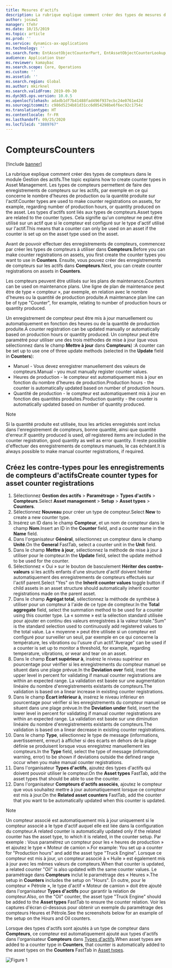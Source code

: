 ```yaml
---
title: Mesures d'actifs
description: La rubrique explique comment créer des types de mesures d'actifs dans le module Gestion des actifs.
author: josaw1
manager: tfehr
ms.date: 10/15/2019
ms.topic: article
ms.prod: ''
ms.service: dynamics-ax-applications
ms.technology: ''
ms.search.form: EntAssetObjectCounterPart, EntAssetObjectCounterLookup, EntAssetCounterType, EntAssetObjectCounterTotals
audience: Application User
ms.reviewer: kamaybac
ms.search.scope: Core, Operations
ms.custom: ''
ms.assetid: ''
ms.search.region: Global
ms.author: mkirknel
ms.search.validFrom: 2019-09-30
ms.dyn365.ops.version: 10.0.5
ms.openlocfilehash: adadb1df7b41488fad496f937ecbc24e0761e42d
ms.sourcegitcommit: c986d5234b81d31cc6d054298be6f6ec92c1754c
ms.translationtype: HT
ms.contentlocale: fr-FR
ms.lasthandoff: 09/25/2020
ms.locfileid: "3889767"
---
```

# <a name="counters"></a><span data-ttu-id="94d6b-103">Compteurs</span><span class="sxs-lookup"><span data-stu-id="94d6b-103">Counters</span></span>

[!include [banner](../../includes/banner.md)]

<span data-ttu-id="94d6b-104">La rubrique explique comment créer des types de compteurs dans le module Gestion des actifs.</span><span class="sxs-lookup"><span data-stu-id="94d6b-104">The topic explains how to create counter types in Asset Management.</span></span> <span data-ttu-id="94d6b-105">Les types de compteurs permettent de faire des enregistrements de compteurs sur les actifs, par exemple en ce qui concerne le nombre d'heures de production ou la quantité produite sur l'actif.</span><span class="sxs-lookup"><span data-stu-id="94d6b-105">Counter types are used to make counter registrations on assets, for example, regarding number of production hours, or quantity produced on the asset.</span></span> <span data-ttu-id="94d6b-106">Les types d'actifs sont liés aux types de compteurs.</span><span class="sxs-lookup"><span data-stu-id="94d6b-106">Asset types are related to the counter types.</span></span> <span data-ttu-id="94d6b-107">Cela signifie qu'un compteur ne peut être utilisé sur un actif que si le compteur est configuré sur le type d'actif utilisé sur l'actif.</span><span class="sxs-lookup"><span data-stu-id="94d6b-107">This means that a counter can only be used on an asset if the counter is set up on the asset type used on the asset.</span></span>

<span data-ttu-id="94d6b-108">Avant de pouvoir effectuer des enregistrements de compteurs, commencez par créer les types de compteurs à utiliser dans **Compteurs**.</span><span class="sxs-lookup"><span data-stu-id="94d6b-108">Before you can make counter registrations on assets, you first create the counter types you want to use in **Counters**.</span></span> <span data-ttu-id="94d6b-109">Ensuite, vous pouvez créer des enregistrements de compteurs sur les actifs dans **Compteurs**.</span><span class="sxs-lookup"><span data-stu-id="94d6b-109">Next, you can create counter registrations on assets in **Counters**.</span></span> 

<span data-ttu-id="94d6b-110">Les compteurs peuvent être utilisés sur les plans de maintenance.</span><span class="sxs-lookup"><span data-stu-id="94d6b-110">Counters can be used on maintenance plans.</span></span> <span data-ttu-id="94d6b-111">Une ligne de plan de maintenance peut être de type « compteur », par exemple, en relation avec le nombre d'heures ou la quantité de production produite.</span><span class="sxs-lookup"><span data-stu-id="94d6b-111">A maintenance plan line can be of type "Counter", for example, relating to number of production hours or quantity produced.</span></span> 

<span data-ttu-id="94d6b-112">Un enregistrement de compteur peut être mis à jour manuellement ou automatiquement en fonction des heures ou de la quantité de production produite.</span><span class="sxs-lookup"><span data-stu-id="94d6b-112">A counter registration can be updated manually or automatically based on production hours or quantity produced.</span></span> <span data-ttu-id="94d6b-113">Un compteur peut être paramétré pour utiliser une des trois méthodes de mise à jour (que vous sélectionnez dans le champ **Mettre à jour** dans **Compteurs**) :</span><span class="sxs-lookup"><span data-stu-id="94d6b-113">A counter can be set up to use one of three update methods (selected in the **Update** field in **Counters**):</span></span>
  
- <span data-ttu-id="94d6b-114">Manuel - Vous devez enregistrer manuellement des valeurs de compteurs.</span><span class="sxs-lookup"><span data-stu-id="94d6b-114">Manual - you must manually register counter values.</span></span>  
- <span data-ttu-id="94d6b-115">Heures de production - le compteur est automatiquement mis à jour en fonction du nombre d'heures de production.</span><span class="sxs-lookup"><span data-stu-id="94d6b-115">Production hours - the counter is automatically updated based on number of production hours.</span></span>  
- <span data-ttu-id="94d6b-116">Quantité de production - le compteur est automatiquement mis à jour en fonction des quantités produites.</span><span class="sxs-lookup"><span data-stu-id="94d6b-116">Production quantity - the counter is automatically updated based on number of quantity produced.</span></span>  

>[!NOTE]
><span data-ttu-id="94d6b-117">Si la quantité produite est utilisée, *tous* les articles enregistrés sont inclus dans l'enregistrement de compteurs, bonne quantité, ainsi que quantité d'erreur.</span><span class="sxs-lookup"><span data-stu-id="94d6b-117">If quantity produced is used, *all* registered items are included in the counter registration, good quantity as well as error quantity.</span></span> <span data-ttu-id="94d6b-118">Il reste possible d'effectuer des enregistrements de compteurs manuels, le cas échéant.</span><span class="sxs-lookup"><span data-stu-id="94d6b-118">It is always possible to make manual counter registrations, if required.</span></span>

## <a name="create-counter-types-for-asset-counter-registrations"></a><span data-ttu-id="94d6b-119">Créez les contre-types pour les enregistrements de compteurs d'actifs</span><span class="sxs-lookup"><span data-stu-id="94d6b-119">Create counter types for asset counter registrations</span></span>

1. <span data-ttu-id="94d6b-120">Sélectionnez **Gestion des actifs** > **Paramétrage** > **Types d'actifs** > **Compteurs**.</span><span class="sxs-lookup"><span data-stu-id="94d6b-120">Select **Asset management** > **Setup** > **Asset types** > **Counters**.</span></span>
2. <span data-ttu-id="94d6b-121">Sélectionnez **Nouveau** pour créer un type de compteur.</span><span class="sxs-lookup"><span data-stu-id="94d6b-121">Select **New** to create a new counter type.</span></span>
3. <span data-ttu-id="94d6b-122">Insérez un ID dans le champ **Compteur**, et un nom de compteur dans le champ **Nom**.</span><span class="sxs-lookup"><span data-stu-id="94d6b-122">Insert an ID in the **Counter** field, and a counter name in the **Name** field.</span></span>
4. <span data-ttu-id="94d6b-123">Dans l'organisateur **Général**, sélectionnez un compteur dans le champ **Unité**.</span><span class="sxs-lookup"><span data-stu-id="94d6b-123">On the **General** FastTab, select a counter unit in the **Unit** field.</span></span>
5. <span data-ttu-id="94d6b-124">Dans le champ **Mettre à jour**, sélectionnez la méthode de mise à jour à utiliser pour le compteur.</span><span class="sxs-lookup"><span data-stu-id="94d6b-124">In the **Update** field, select the update method to be used for the counter.</span></span>
6. <span data-ttu-id="94d6b-125">Sélectionnez « Oui » sur le bouton de basculement **Hériter des contre-valeurs** si les actifs enfants d'une structure d'actif doivent hériter automatiquement des enregistrements de compteurs effectués sur l'actif parent.</span><span class="sxs-lookup"><span data-stu-id="94d6b-125">Select "Yes" on the **Inherit counter values** toggle button if child assets in an asset structure should automatically inherit counter registrations made on the parent asset.</span></span>
7. <span data-ttu-id="94d6b-126">Dans le champ **Agrégat total**, sélectionnez la méthode de synthèse à utiliser pour un compteur à l'aide de ce type de compteur.</span><span class="sxs-lookup"><span data-stu-id="94d6b-126">In the **Total aggregate** field, select the summation method to be used for a counter using this counter type.</span></span> <span data-ttu-id="94d6b-127">La « somme » est la sélection standard utilisée pour ajouter en continu des valeurs enregistrées à la valeur totale.</span><span class="sxs-lookup"><span data-stu-id="94d6b-127">"Sum" is the standard selection used to continuously add registered values to the total value.</span></span> <span data-ttu-id="94d6b-128">La « moyenne » peut être utilisée si un compteur est configuré pour surveiller un seuil, par exemple en ce qui concerne la température, les vibrations ou l'usure d'un actif.</span><span class="sxs-lookup"><span data-stu-id="94d6b-128">"Average" can be used if a counter is set up to monitor a threshold, for example, regarding temperature, vibrations, or wear and tear on an asset.</span></span> 
8. <span data-ttu-id="94d6b-129">Dans le champ **Écart supérieur à**, insérez le niveau supérieur en pourcentage pour vérifier si les enregistrements du compteur manuel se situent dans une plage prévue.</span><span class="sxs-lookup"><span data-stu-id="94d6b-129">In the **Deviation over** field, insert the upper level in percent for validating if manual counter registrations are within an expected range.</span></span> <span data-ttu-id="94d6b-130">La validation est basée sur une augmentation linéaire du nombre d'enregistrements existants de compteurs.</span><span class="sxs-lookup"><span data-stu-id="94d6b-130">The validation is based on a linear increase in existing counter registrations.</span></span>
9. <span data-ttu-id="94d6b-131">Dans le champ **Écart inférieur à**, insérez le niveau inférieur en pourcentage pour vérifier si les enregistrements du compteur manuel se situent dans une plage prévue.</span><span class="sxs-lookup"><span data-stu-id="94d6b-131">In the **Deviation under** field, insert the lower level in percent for validating if manual counter registrations are within an expected range.</span></span> <span data-ttu-id="94d6b-132">La validation est basée sur une diminution linéaire du nombre d'enregistrements existants de compteurs.</span><span class="sxs-lookup"><span data-stu-id="94d6b-132">The validation is based on a linear decrease in existing counter registrations.</span></span>
10. <span data-ttu-id="94d6b-133">Dans le champ **Type**, sélectionnez le type de message (informations, avertissement, erreur) à afficher si des écarts en dehors de la plage définie se produisent lorsque vous enregistrez manuellement les compteurs.</span><span class="sxs-lookup"><span data-stu-id="94d6b-133">In the **Type** field, select the type of message (information, warning, error) to be shown if deviations outside the defined range occur when you make manual counter registrations.</span></span>
11. <span data-ttu-id="94d6b-134">Dans l'organisateur **Types d'actifs**, ajoutez des types d'actifs qui doivent pouvoir utiliser le compteur.</span><span class="sxs-lookup"><span data-stu-id="94d6b-134">On the **Asset types** FastTab, add the asset types that should be able to use the counter.</span></span>
12. <span data-ttu-id="94d6b-135">Dans l'organisateur **Compteurs d'actifs associés**, ajoutez le compteur que vous souhaitez mettre à jour automatiquement lorsque ce compteur est mis à jour.</span><span class="sxs-lookup"><span data-stu-id="94d6b-135">On the **Related asset counters** FastTab, add the counter that you want to be automatically updated when this counter is updated.</span></span>


>[!NOTE]
><span data-ttu-id="94d6b-136">Un compteur associé est automatiquement mis à jour uniquement si le compteur associé a le type d'actif auquel elle est liée dans la configuration du compteur.</span><span class="sxs-lookup"><span data-stu-id="94d6b-136">A related counter is automatically updated only if the related counter has the asset type, to which it is related, in the counter setup.</span></span> <span data-ttu-id="94d6b-137">Par exemple : Vous paramétrez un compteur pour les « heures de production » et ajoutez le type « Moteur de camion ».</span><span class="sxs-lookup"><span data-stu-id="94d6b-137">For example: You set up a counter for "Production hours" and add the asset type "Truck Engine".</span></span> <span data-ttu-id="94d6b-138">Lorsque ce compteur est mis à jour, un compteur associé à « Huile » est également mis à jour avec les mêmes valeurs de compteurs.</span><span class="sxs-lookup"><span data-stu-id="94d6b-138">When that counter is updated, a related counter "Oil" is also updated with the same counter values.</span></span> <span data-ttu-id="94d6b-139">Le paramétrage dans **Compteurs** inclut le paramétrage des « Heures ».</span><span class="sxs-lookup"><span data-stu-id="94d6b-139">The setup in **Counters** includes the setup on "Hours".</span></span> <span data-ttu-id="94d6b-140">En outre, pour le compteur « Pétrole », le type d'actif « Moteur de camion » doit être ajouté dans l'organisateur **Types d'actifs** pour garantir la relation de compteur.</span><span class="sxs-lookup"><span data-stu-id="94d6b-140">Also, on the "Oil" counter, the asset type "Truck Engine" should be added to the **Asset types** FastTab to ensure the counter relation.</span></span> <span data-ttu-id="94d6b-141">Voir les captures d'écran ci-dessous pour obtenir un exemple du paramétrage des compteurs Heures et Pétrole.</span><span class="sxs-lookup"><span data-stu-id="94d6b-141">See the screenshots below for an example of the setup on the Hours and Oil counters.</span></span>

<span data-ttu-id="94d6b-142">Lorsque des types d'actifs sont ajoutés à un type de compteur dans **Compteurs**, ce compteur est automatiquement ajouté aux types d'actifs dans l'organisateur **Compteurs** dans [Types d'actifs](../setup-for-objects/object-types.md).</span><span class="sxs-lookup"><span data-stu-id="94d6b-142">When asset types are added to a counter type in **Counters**, that counter is automatically added to the asset types on the **Counters** FastTab in [Asset types](../setup-for-objects/object-types.md).</span></span>

![Figure 1](media/071-setup-for-objects.png)

